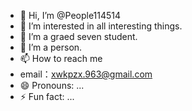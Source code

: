 - 👋 Hi, I’m @People114514
- 👀 I’m interested in all interesting things.
- 🌱 I’m a graed seven student.
- 💞️ I’m a person.
- 📫 How to reach me
- email：xwkpzx.963@gmail.com
- 😄 Pronouns: ...
- ⚡ Fun fact: ...

<!---
People114514/People114514 is a ✨ special ✨ repository because its `README.md` (this file) appears on your GitHub profile.
You can click the Preview link to take a look at your changes.
--->
